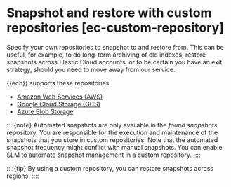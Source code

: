 # Snapshot and restore with custom repositories [ec-custom-repository]

Specify your own repositories to snapshot to and restore from. This can be useful, for example, to do long-term archiving of old indexes, restore snapshots across Elastic Cloud accounts, or to be certain you have an exit strategy, should you need to move away from our service.

{{ech}} supports these repositories:

* [Amazon Web Services (AWS)](../../../deploy-manage/tools/snapshot-and-restore/ec-aws-custom-repository.md)
* [Google Cloud Storage (GCS)](../../../deploy-manage/tools/snapshot-and-restore/ec-gcs-snapshotting.md)
* [Azure Blob Storage](../../../deploy-manage/tools/snapshot-and-restore/ec-azure-snapshotting.md)

::::{note} 
Automated snapshots are only available in the *found snapshots* repository. You are responsible for the execution and maintenance of the snapshots that you store in custom repositories. Note that the automated snapshot frequency might conflict with manual snapshots. You can enable SLM to automate snapshot management in a custom repository.
::::


::::{tip} 
By using a custom repository, you can restore snapshots across regions.
::::





